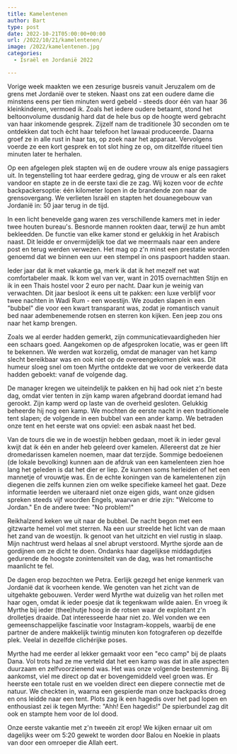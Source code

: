 ```yaml
---
title: Kamelentenen
author: Bart
type: post
date: 2022-10-21T05:00:00+00:00
url: /2022/10/21/kamelentenen/
image: /2022/kamelentenen.jpg
categories:
  - Israël en Jordanië 2022

---
```


Vorige week maakten we een zesurige busreis vanuit Jeruzalem om de grens met Jordanië over te steken. Naast ons zat een oudere dame die minstens eens per tien minuten werd gebeld - steeds door één van haar 36 kleinkinderen, vermoed ik. Zoals het iedere oudere betaamt, stond het beltoonvolume dusdanig hard dat de hele bus op de hoogte werd gebracht van haar inkomende gesprek. Zijzelf nam de traditionele 30 seconden om te ontdekken dat toch ècht haar telefoon het lawaai produceerde. Daarna groef ze in alle rust in haar tas, op zoek naar het apparaat. Vervolgens voerde ze een kort gesprek en tot slot hing ze op, om ditzelfde ritueel tien minuten later te herhalen.

Op een afgelegen plek stapten wij en de oudere vrouw als enige passagiers uit. In tegenstelling tot haar eerdere gedrag, ging de vrouw er als een raket vandoor en stapte ze in de eerste taxi die ze zag. Wij kozen voor de _echte_ backpackersoptie: één kilometer lopen in de brandende zon naar de grensovergang. We verlieten Israël en stapten het douanegebouw van Jordanië in: 50 jaar terug in de tijd.

In een licht benevelde gang waren zes verschillende kamers met in ieder twee houten bureau's. Besnorde mannen rookten daar, terwijl ze hun ambt bekleedden. De functie van elke kamer stond er gelukkig in het Arabisch naast. Dit leidde er onvermijdelijk toe dat we meermaals naar een andere post en terug werden verwezen. Het mag op z'n minst een prestatie worden genoemd dat we binnen een uur een stempel in ons paspoort hadden staan.

Ieder jaar dat ik met vakantie ga, merk ik dat ik het mezelf net wat comfortabeler maak. Ik kom wel van ver, want in 2015 overnachtten Stijn en ik in een Thais hostel voor 2 euro per nacht. Daar kun je weinig van verwachten. Dit jaar besloot ik eens uit te pakken: een luxe verblijf voor twee nachten in Wadi Rum - een woestijn. We zouden slapen in een "bubbel" die voor een kwart transparant was, zodat je romantisch vanuit bed naar adembenemende rotsen en sterren kon kijken. Een jeep zou ons naar het kamp brengen.

Zoals we al eerder hadden gemerkt, zijn communicatievaardigheden hier een schaars goed. Aangekomen op de afgesproken locatie, was er geen lift te bekennen. We werden wat korzelig, omdat de manager van het kamp slecht bereikbaar was en ook niet op de overeengekomen plek was. Dit humeur sloeg snel om toen Myrthe ontdekte dat we voor de verkeerde data hadden geboekt: vanaf de volgende dag.

De manager kregen we uiteindelijk te pakken en hij had ook niet z'n beste dag, omdat vier tenten in zijn kamp waren afgebrand doordat iemand had gerookt. Zijn kamp werd op laste van de overheid gesloten. Gelukkig beheerde hij nog een kamp. We mochten de eerste nacht in een traditionele tent slapen; de volgende in een bubbel van een ander kamp. We betraden onze tent en het eerste wat ons opviel: een asbak naast het bed.

Van de tours die we in de woestijn hebben gedaan, moet ik in ieder geval kwijt dat ik één en ander heb geleerd over kamelen. Allereerst dat ze hier dromedarissen kamelen noemen, maar dat terzijde. Sommige bedoeïenen (de lokale bevolking) kunnen aan de afdruk van een kamelenteen zien hoe lang het geleden is dat het dier er liep. Ze kunnen soms herleiden of het een mannetje of vrouwtje was. En de echte koningen van de kamelentenen zijn diegenen die zelfs kunnen zien om welke specifieke kameel het gaat. Deze informatie leerden we uiteraard niet onze eigen gids, want onze gidsen spreken steeds vijf woorden Engels, waarvan er drie zijn: "Welcome to Jordan." En de andere twee: "No problem!"

Reikhalzend keken we uit naar de bubbel. De nacht begon met een gitzwarte hemel vol met sterren. Na een uur streelde het licht van de maan het zand van de woestijn. Ik genoot van het uitzicht en viel rustig in slaap. Mijn nachtrust werd helaas al snel abrupt verstoord. Myrthe sjorde aan de gordijnen om ze dicht te doen. Ondanks haar dagelijkse middagdutjes gedurende de hoogste zonintensiteit van de dag, was het romantische maanlicht te fel.

De dagen erop bezochten we Petra. Eerlijk gezegd het enige kenmerk van Jordanië dat ik voorheen kende. We genoten van het zicht van de uitgehakte gebouwen. Verder werd Myrthe wat duizelig van het rollen met haar ogen, omdat ik ieder poesje dat ik tegenkwam wilde aaien. En vroeg ik Myrthe bij ieder (thee)hutje hoog in de rotsen waar de exploitant z'n drolletjes draaide. Dat interesseerde haar niet zo. Wel vonden we een gemeenschappelijke fascinatie voor Instagram-koppels, waarbij de ene partner de andere makkelijk twintig minuten kon fotograferen op dezelfde plek. Veelal in dezelfde clichérijke poses.

Myrthe had me eerder al lekker gemaakt voor een "eco camp" bij de plaats Dana. Vol trots had ze me verteld dat het een kamp was dat in alle aspecten duurzaam en zelfvoorzienend was. Het was onze volgende bestemming. Bij aankomst, viel me direct op dat er bovengemiddeld veel groen was. Er heerste een totale rust en we voelden direct een diepere connectie met de natuur. We checkten in, waarna een gespierde man onze backpacks droeg en ons leidde naar een tent. Plots zag ik een hagedis over het pad lopen en enthousiast zei ik tegen Myrthe: "Ahh! Een hagedis!" De spierbundel zag dit ook en stampte hem voor de lol dood.

Onze eerste vakantie met z'n tweeën zit erop! We kijken ernaar uit om dagelijks weer om 5:20 gewekt te worden door Balou en Noekie in plaats van door een omroeper die Allah eert.

